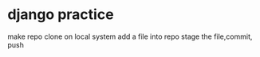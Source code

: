 # django practice 

make repo 
clone on local system
add a file into repo stage the file,commit, push
